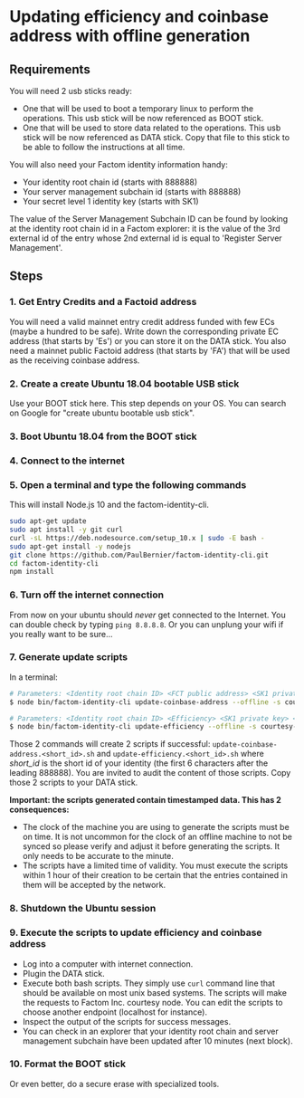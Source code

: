 # Updating efficiency and coinbase address with offline generation

## Requirements

You will need 2 usb sticks ready:

* One that will be used to boot a temporary linux to perform the operations. This usb stick will be now referenced as BOOT stick.
* One that will be used to store data related to the operations. This usb stick will be now referenced as DATA stick. Copy that file to this stick to be able to follow the instructions at all time.

You will also need your Factom identity information handy:

* Your identity root chain id (starts with 888888)
* Your server management subchain id (starts with 888888)
* Your secret level 1 identity key (starts with SK1)

The value of the Server Management Subchain ID can be found by looking at the identity root chain id in a Factom explorer: it is the value of the 3rd external id of the entry whose 2nd external id is equal to 'Register Server Management'.

## Steps

### 1. Get Entry Credits and a Factoid address

You will need a valid mainnet entry credit address funded with few ECs (maybe a hundred to be safe). Write down the corresponding private EC address (that starts by 'Es') or you can store it on the DATA stick. You also need a mainnet public Factoid address (that starts by 'FA') that will be used as the receiving coinbase address.

### 2. Create a create Ubuntu 18.04 bootable USB stick

Use your BOOT stick here. This step depends on your OS. You can search on Google for "create ubuntu bootable usb stick".

### 3. Boot Ubuntu 18.04 from the BOOT stick

### 4. Connect to the internet

### 5. Open a terminal and type the following commands

This will install Node.js 10 and the factom-identity-cli.

```bash
sudo apt-get update
sudo apt install -y git curl
curl -sL https://deb.nodesource.com/setup_10.x | sudo -E bash -
sudo apt-get install -y nodejs
git clone https://github.com/PaulBernier/factom-identity-cli.git
cd factom-identity-cli
npm install
```

### 6. Turn off the internet connection

From now on your ubuntu should *never* get connected to the Internet. You can double check by typing `ping 8.8.8.8`. Or you can unplung your wifi if you really want to be sure...

### 7. Generate update scripts

In a terminal:

```bash
# Parameters: <Identity root chain ID> <FCT public address> <SK1 private key> <Paying private EC address>
$ node bin/factom-identity-cli update-coinbase-address --offline -s courtesy-node.factom.com:80 8888889822cf1d5889aa8dc11ad210b67d582812152de568fabc5f8505989c0f FA3HZDE4MdXAthauFoA3aKYpx33U4fT2kAABmfwk7NBqyLT2zed5 sk12tdaziBoFyBHG56Ery3bPFFBDpy7Y3VymduGPfoj66cGhH4mHZrw Es3ytEKt6t5Jm9juC4kR7EgKQSX8BpRnM4WADtgFoq7j1WgbeEGW
```

```bash
# Parameters: <Identity root chain ID> <Efficiency> <SK1 private key> <Paying private EC address> <Server Management Subchain ID>
$ node bin/factom-identity-cli update-efficiency --offline -s courtesy-node.factom.com:80 8888889822cf1d5889aa8dc11ad210b67d582812152de568fabc5f8505989c0f 50.1 sk12tdaziBoFyBHG56Ery3bPFFBDpy7Y3VymduGPfoj66cGhH4mHZrw Es3ytEKt6t5Jm9juC4kR7EgKQSX8BpRnM4WADtgFoq7j1WgbeEGW 8888887c01c12c72052f9c99b45782013feadb20c46ca86dc6e3a9730835848a
```

Those 2 commands will create 2 scripts if successful: `update-coinbase-address.<short_id>.sh` and `update-efficiency.<short_id>.sh` where *short_id* is the short id of your identity (the first 6 characters after the leading 888888). You are invited to audit the content of those scripts. Copy those 2 scripts to your DATA stick.

**Important: the scripts generated contain timestamped data. This has 2 consequences:**
* The clock of the machine you are using to generate the scripts must be on time. It is not uncommon for the clock of an offline machine to not be synced so please verify and adjust it before generating the scripts. It only needs to be accurate to the minute.
* The scripts have a limited time of validity. You must execute the scripts within 1 hour of their creation to be certain that the entries contained in them will be accepted by the network.

### 8. Shutdown the Ubuntu session

### 9. Execute the scripts to update efficiency and coinbase address

* Log into a computer with internet connection.
* Plugin the DATA stick.
* Execute both bash scripts. They simply use `curl` command line that should be available on most unix based systems. The scripts will make the requests to Factom Inc. courtesy node. You can edit the scripts to choose another endpoint (localhost for instance).
* Inspect the output of the scripts for success messages.
* You can check in an explorer that your identity root chain and server management subchain have been updated after 10 minutes (next block).

### 10. Format the BOOT stick

Or even better, do a secure erase with specialized tools.


